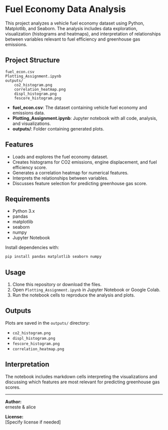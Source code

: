 # Fuel Economy Data Analysis

This project analyzes a vehicle fuel economy dataset using Python, Matplotlib, and Seaborn. The analysis includes data exploration, visualization (histograms and heatmaps), and interpretation of relationships between variables relevant to fuel efficiency and greenhouse gas emissions.

## Project Structure

```
fuel_econ.csv
Plotting_Assignment.ipynb
outputs/
    co2_histogram.png
    correlation_heatmap.png
    displ_histogram.png
    fescore_histogram.png
```

- **fuel_econ.csv**: The dataset containing vehicle fuel economy and emissions data.
- **Plotting_Assignment.ipynb**: Jupyter notebook with all code, analysis, and visualizations.
- **outputs/**: Folder containing generated plots.

## Features

- Loads and explores the fuel economy dataset.
- Creates histograms for CO2 emissions, engine displacement, and fuel efficiency score.
- Generates a correlation heatmap for numerical features.
- Interprets the relationships between variables.
- Discusses feature selection for predicting greenhouse gas score.

## Requirements

- Python 3.x
- pandas
- matplotlib
- seaborn
- numpy
- Jupyter Notebook

Install dependencies with:

```sh
pip install pandas matplotlib seaborn numpy
```

## Usage

1. Clone this repository or download the files.
2. Open `Plotting_Assignment.ipynb` in Jupyter Notebook or Google Colab.
3. Run the notebook cells to reproduce the analysis and plots.

## Outputs

Plots are saved in the `outputs/` directory:
- `co2_histogram.png`
- `displ_histogram.png`
- `fescore_histogram.png`
- `correlation_heatmap.png`

## Interpretation

The notebook includes markdown cells interpreting the visualizations and discussing which features are most relevant for predicting greenhouse gas scores.

---

**Author:**  
erneste & alice

**License:**  
[Specify license if needed]
